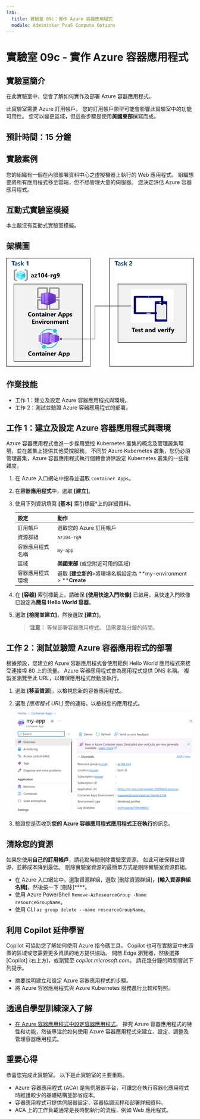 ```yaml
---
lab:
  title: 實驗室 09c：實作 Azure 容器應用程式
  module: Administer PaaS Compute Options
---
```


# 實驗室 09c - 實作 Azure 容器應用程式

## 實驗室簡介

在此實驗室中，您會了解如何實作及部署 Azure 容器應用程式。

此實驗室需要 Azure 訂用帳戶。 您的訂用帳戶類型可能會影響此實驗室中的功能可用性。 您可以變更區域，但這些步驟是使用**美國東部**撰寫而成。

## 預計時間：15 分鐘

## 實驗案例

您的組織有一個在內部部署資料中心之虛擬機器上執行的 Web 應用程式。 組織想要將所有應用程式移至雲端，但不想管理大量的伺服器。 您決定評估 Azure 容器應用程式。

## 互動式實驗室模擬

本主題沒有互動式實驗室模擬。 

## 架構圖

![工作的圖表。](../media/az104-lab09b-aca-architecture.png)

## 作業技能

- 工作 1：建立及設定 Azure 容器應用程式與環境。
- 工作 2：測試並驗證 Azure 容器應用程式的部署。

## 工作 1：建立及設定 Azure 容器應用程式與環境

Azure 容器應用程式會進一步採用受控 Kubernetes 叢集的概念及管理叢集環境，並在叢集上提供其他受控服務。 不同於 Azure Kubernetes 叢集，您仍必須管理叢集，Azure 容器應用程式執行個體會消除設定 Kubernetes 叢集的一些複雜度。

1. 在 Azure 入口網站中搜尋並選取 `Container Apps`。

1. 在**容器應用程式**中，選取 **[建立]**。

1. 使用下列資訊填寫 **[基本]** 索引標籤*上的詳細資料。

    | 設定 | 動作 |
    |---|---|
    | 訂用帳戶 | 選取您的 Azure 訂用帳戶 |
    | 資源群組 | `az104-rg9` |
    | 容器應用程式名稱 |  `my-app` |
    | 區域    | **美國東部** (或您附近可用的區域) |
    | 容器應用程式環境 | 選取 **[建立新的**>將環境名稱設定為 **my-environment > ****Create** |

1. 在 **[容器]** 索引標籤上，請確保 **[使用快速入門映像]** 已啟用，且快速入門映像已設定為**簡易 Hello World 容器**。

1. 選取 **[檢閱並建立]**，然後選取 **[建立]**。

    >**注意：** 等候部署容器應用程式。 這需要幾分鐘的時間。 
 
## 工作 2：測試並驗證 Azure 容器應用程式的部署

根據預設，您建立的 Azure 容器應用程式會使用範例 Hello World 應用程式來接受連接埠 80 上的流量。 Azure 容器應用程式會為應用程式提供 DNS 名稱。 複製並瀏覽至此 URL，以確保應用程式啟動並執行。

1. 選取 **[移至資源]**，以檢視您新的容器應用程式。

1. 選取 *[應用程式 URL]* 旁的連結，以檢視您的應用程式。

    ![入口網站中 ACA 概觀頁面的螢幕擷取畫面。](../media/az104-lab09b-aca-overview.png)

1. 驗證您是否收到**您的 Azure 容器應用程式應用程式正在執行**的訊息。
   
## 清除您的資源

如果您使用**自己的訂用帳戶**，請花點時間刪除實驗室資源。 如此可確保釋出資源，並將成本降到最低。 刪除實驗室資源的最簡單方式是刪除實驗室資源群組。 

+ 在 Azure 入口網站中，選取資源群組，選取 [刪除資源群組]****，[輸入資源群組名稱]****，然後按一下 [刪除]****。
+ 使用 Azure PowerShell `Remove-AzResourceGroup -Name resourceGroupName`。
+ 使用 CLI `az group delete --name resourceGroupName`。

## 利用 Copilot 延伸學習
Copilot 可協助您了解如何使用 Azure 指令碼工具。 Copilot 也可在實驗室中未涵蓋的區域或您需要更多資訊的地方提供協助。 開啟 Edge 瀏覽器，然後選擇 [Copilot] (右上方)，或瀏覽至 *copilot.microsoft.com*。 請花幾分鐘的時間嘗試下列提示。

+ 摘要說明建立和設定 Azure 容器應用程式的步驟。
+ 將 Azure 容器應用程式與 Azure Kubernetes 服務進行比較和對照。

## 透過自學型訓練深入了解

+ [在 Azure 容器應用程式中設定容器應用程式](https://learn.microsoft.com/training/modules/configure-container-app-azure-container-apps/)。 探究 Azure 容器應用程式的特性和功能，然後專注於如何使用 Azure 容器應用程式來建立、設定、調整及管理容器應用程式。


## 重要心得

恭喜您完成此實驗室。 以下是此實驗室的主要重點。 

+ Azure 容器應用程式 (ACA) 是無伺服器平台，可讓您在執行容器化應用程式時維護較少的基礎結構並節省成本。
+ 容器應用程式可提供伺服器設定、容器協調流程和部署詳細資料。 
+ ACA 上的工作負載通常是長時間執行的流程，例如 Web 應用程式。

     
